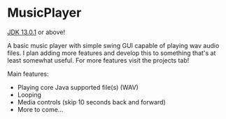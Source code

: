 # MusicPlayer
<a href="https://www.oracle.com/technetwork/java/javase/downloads/jdk13-downloads-5672538.html">JDK 13.0.1</a> or above!

A basic music player with simple swing GUI capable of playing wav audio files.
I plan adding more features and develop this to something that's at least somewhat useful.
For more features visit the projects tab!

Main features:
- Playing core Java supported file(s) (WAV)
- Looping
- Media controls (skip 10 seconds back and forward)
- More to come...
